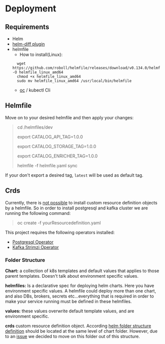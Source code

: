 # Deployment

## Requirements

* Helm
* [helm-diff plugin](https://github.com/databus23/helm-diff)
* helmfile
    * How to install(Linux):
    ```
      wget https://github.com/roboll/helmfile/releases/download/v0.134.0/helmfile_linux_amd64 -O helmfile_linux_amd64
      chmod +x helmfile_linux_amd64
      sudo mv helmfile_linux_amd64 /usr/local/bin/helmfile
    ```
  * [oc](https://docs.openshift.com/enterprise/3.2/cli_reference/manage_cli_profiles.html#manually-configuring-cli-profiles) / kubectl Cli


## Helmfile

Move on to your desired helmfile and then apply your changes:

> cd /helmfiles/dev
>
> export CATALOG_API_TAG=1.0.0
>
> export CATALOG_STORAGE_TAG=1.0.0
>
> export CATALOG_ENRICHER_TAG=1.0.0
> 
> helmfile -f helmfile.yaml sync

If your don't export a desired tag, `latest` will be used as default tag.

## Crds 

Currently, there is [not possible](https://github.com/roboll/helmfile/issues/1353) to install custom resource definition objects by a helmfile. So in order to install postgresql and kafka cluster we are running the following command:

 > oc create -f yourResourcedefinition.yaml
 >

This project requires the following operators installed:
* [Postgresql Operator](https://operatorhub.io/operator/postgresql-operator-dev4devs-com)
* [Kafka Strimzi Operator](https://strimzi.io/)

### Folder Structure

**Chart:** a collection of k8s templates and default values that applies to those parent templates. Doesn't talk about environment specific values.

**helmfiles:** Is a declarative spec for deploying helm charts. Here you have environment specific values. A helmfile could deploy more than one chart, 
and also DBs, brokers, secrets etc...everything that is required in order to make your service running must be defined in these helmfiles. 

**values:** these values overwrite default template values, and are environment specific.

**crds** custom resource definition object. According [helm folder structure definition](https://helm.sh/docs/topics/charts/) should be located at the same level of chart folder. However, due to an [issue](https://github.com/roboll/helmfile/issues/1353) we decided to move on this folder out of this structure.  
